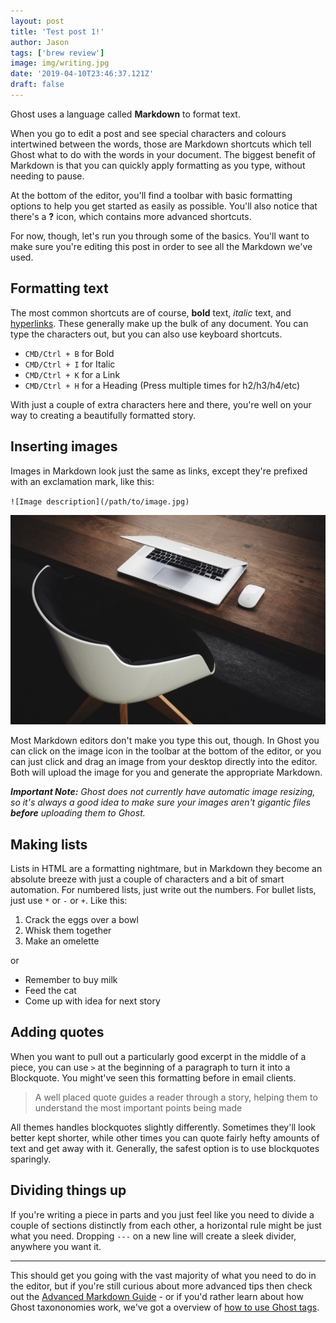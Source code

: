 ```yaml
---
layout: post
title: 'Test post 1!'
author: Jason
tags: ['brew review']
image: img/writing.jpg
date: '2019-04-10T23:46:37.121Z'
draft: false
---
```


Ghost uses a language called **Markdown** to format text.

When you go to edit a post and see special characters and colours intertwined between the words, those are Markdown shortcuts which tell Ghost what to do with the words in your document. The biggest benefit of Markdown is that you can quickly apply formatting as you type, without needing to pause.

At the bottom of the editor, you'll find a toolbar with basic formatting options to help you get started as easily as possible. You'll also notice that there's a **?** icon, which contains more advanced shortcuts.

For now, though, let's run you through some of the basics. You'll want to make sure you're editing this post in order to see all the Markdown we've used.

## Formatting text

The most common shortcuts are of course, **bold** text, _italic_ text, and [hyperlinks](https://example.com). These generally make up the bulk of any document. You can type the characters out, but you can also use keyboard shortcuts.

- `CMD/Ctrl + B` for Bold
- `CMD/Ctrl + I` for Italic
- `CMD/Ctrl + K` for a Link
- `CMD/Ctrl + H` for a Heading (Press multiple times for h2/h3/h4/etc)

With just a couple of extra characters here and there, you're well on your way to creating a beautifully formatted story.

## Inserting images

Images in Markdown look just the same as links, except they're prefixed with an exclamation mark, like this:

`![Image description](/path/to/image.jpg)`

![Computer](img/computer.jpg)

Most Markdown editors don't make you type this out, though. In Ghost you can click on the image icon in the toolbar at the bottom of the editor, or you can just click and drag an image from your desktop directly into the editor. Both will upload the image for you and generate the appropriate Markdown.

_**Important Note:** Ghost does not currently have automatic image resizing, so it's always a good idea to make sure your images aren't gigantic files **before** uploading them to Ghost._

## Making lists

Lists in HTML are a formatting nightmare, but in Markdown they become an absolute breeze with just a couple of characters and a bit of smart automation. For numbered lists, just write out the numbers. For bullet lists, just use `*` or `-` or `+`. Like this:

1. Crack the eggs over a bowl
2. Whisk them together
3. Make an omelette

or

- Remember to buy milk
- Feed the cat
- Come up with idea for next story

## Adding quotes

When you want to pull out a particularly good excerpt in the middle of a piece, you can use `>` at the beginning of a paragraph to turn it into a Blockquote. You might've seen this formatting before in email clients.

> A well placed quote guides a reader through a story, helping them to understand the most important points being made

All themes handles blockquotes slightly differently. Sometimes they'll look better kept shorter, while other times you can quote fairly hefty amounts of text and get away with it. Generally, the safest option is to use blockquotes sparingly.

## Dividing things up

If you're writing a piece in parts and you just feel like you need to divide a couple of sections distinctly from each other, a horizontal rule might be just what you need. Dropping `---` on a new line will create a sleek divider, anywhere you want it.

---

This should get you going with the vast majority of what you need to do in the editor, but if you're still curious about more advanced tips then check out the [Advanced Markdown Guide](/advanced-markdown/) - or if you'd rather learn about how Ghost taxononomies work, we've got a overview of [how to use Ghost tags](/using-tags/).
